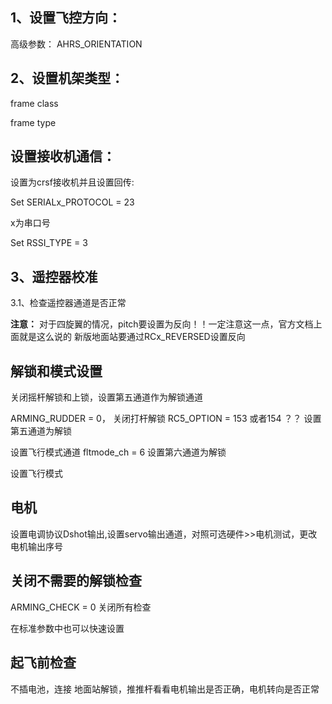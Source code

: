 ## 1、设置飞控方向：
高级参数： AHRS_ORIENTATION

## 2、设置机架类型：

frame class

frame type


## 设置接收机通信：

设置为crsf接收机并且设置回传:

Set SERIALx_PROTOCOL = 23

x为串口号

Set RSSI_TYPE = 3


## 3、遥控器校准

3.1、检查遥控器通道是否正常

**注意：** 对于四旋翼的情况，pitch要设置为反向！！一定注意这一点，官方文档上面就是这么说的
新版地面站要通过RCx_REVERSED设置反向 

## 解锁和模式设置

关闭摇杆解锁和上锁，设置第五通道作为解锁通道

ARMING_RUDDER = 0， 关闭打杆解锁
RC5_OPTION = 153 或者154 ？？  设置第五通道为解锁


设置飞行模式通道
fltmode_ch = 6 设置第六通道为解锁

设置飞行模式


## 电机

设置电调协议Dshot输出,设置servo输出通道，对照可选硬件>>电机测试，更改电机输出序号

## 关闭不需要的解锁检查

ARMING_CHECK = 0  关闭所有检查

在标准参数中也可以快速设置

## 起飞前检查

不插电池，连接 地面站解锁，推推杆看看电机输出是否正确，电机转向是否正常
 
